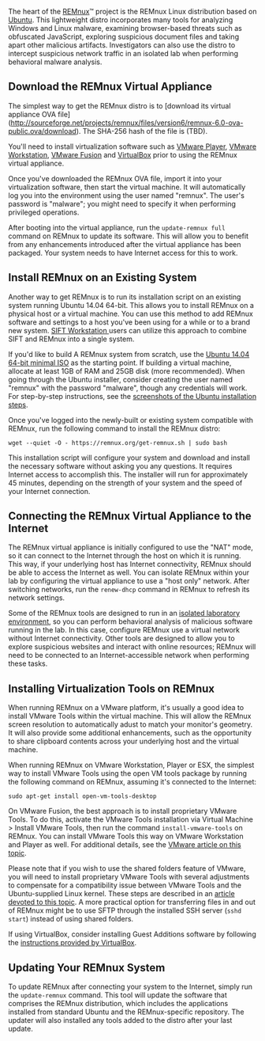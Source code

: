 The heart of the [REMnux](https://REMnux.org/)&trade; project is the REMnux Linux distribution based on [Ubuntu](http://www.ubuntu.com/). This lightweight distro incorporates many tools for analyzing Windows and Linux malware, examining browser-based threats such as obfuscated JavaScript, exploring suspicious document files and taking apart other malicious artifacts. Investigators can also use the distro to intercept suspicious network traffic in an isolated lab when performing behavioral malware analysis.

## Download the REMnux Virtual Appliance

The simplest way to get the REMnux distro is to [download its virtual appliance OVA file] (http://sourceforge.net/projects/remnux/files/version6/remnux-6.0-ova-public.ova/download). The SHA-256 hash of the file is (TBD).

You'll need to install virtualization software such as [VMware Player](http://www.vmware.com/products/player/), [VMware Workstation](http://www.vmware.com/products/workstation/), [VMware Fusion](http://www.vmware.com/products/fusion/) and [VirtualBox](https://www.virtualbox.org/) prior to using the REMnux virtual appliance.

Once you've downloaded the REMnux OVA file, import it into your virtualization software, then start the virtual machine. It will automatically log you into the environment using the user named "remnux". The user's password is "malware"; you might need to specify it when performing privileged operations.

After booting into the virtual appliance, run the `update-remnux full` command on REMnux to update its software. This will allow you to benefit from any enhancements introduced after the virtual appliance has been packaged. Your system needs to have Internet access for this to work.

## Install REMnux on an Existing System

Another way to get REMnux is to run its installation script on an existing system running Ubuntu 14.04 64-bit. This allows you to install REMnux on a physical host or a virtual machine. You can use this method to add REMnux software and settings to a host you've been using for a while or to a brand new system. [SIFT Workstation ](http://digital-forensics.sans.org/community/downloads) users can utilize this approach to combine SIFT and REMnux into a single system.

If you'd like to build A REMnux system from scratch, use the [Ubuntu 14.04 64-bit minimal ISO](http://archive.ubuntu.com/ubuntu/dists/trusty/main/installer-amd64/current/images/netboot/mini.iso) as the starting point. If building a virtual machine, allocate at least 1GB of RAM and 25GB disk (more recommended). When going through the Ubuntu installer, consider creating the user named "remnux" with the password "malware", though any credentials will work. For step-by-step instructions, see the [screenshots of the Ubuntu installation steps](https://plus.google.com/photos/115789786748067394249/albums/6156978999037787521?authkey=CP2Zs4P-tZWcmQE).

Once you've logged into the newly-built or existing system compatible with REMnux, run the following command to install the REMnux distro:

    wget --quiet -O - https://remnux.org/get-remnux.sh | sudo bash

This installation script will configure your system and download and install the necessary software without asking you any questions. It requires Internet access to accomplish this. The installer will run for approximately 45 minutes, depending on the strength of your system and the speed of your Internet connection.

## Connecting the REMnux Virtual Appliance to the Internet

The REMnux virtual appliance is initially configured to use the "NAT" mode, so it can connect to the Internet through the host on which it is running. This way, if your underlying host has Internet connectivity, REMnux should be able to access the Internet as well. You can isolate REMnux within your lab by configuring the virtual appliance to use a "host only" network. After switching networks, run the `renew-dhcp` command in REMnux to refresh its network settings.

Some of the REMnux tools are designed to run in an [isolated laboratory environment](https://zeltser.com/vmware-network-isolation-for-malware-analysis/), so you can perform behavioral analysis of malicious software running in the lab. In this case, configure REMnux use a virtual network without Internet connectivity. Other tools are designed to allow you to explore suspicious websites and interact with online resources; REMnux will need to be connected to an Internet-accessible network when performing these tasks.

## Installing Virtualization Tools on REMnux

When running REMnux on a VMware platform, it's usually a good idea to install VMware Tools within the virtual machine. This will allow the REMnux screen resolution to automatically adust to match your monitor's geometry. It will also provide some additional enhancements, such as the opportunity to share clipboard contents across your underlying host and the virtual machine.

When running REMnux on VMware Workstation, Player or ESX, the simplest way to install VMware Tools using the open VM tools package by running the following command on REMnux, assuming it's connected to the Internet:

    sudo apt-get install open-vm-tools-desktop
    
On VMware Fusion, the best approach is to install proprietary VMware Tools. To do this, activate the VMware Tools installation via Virtual Machine > Install VMware Tools, then run the command `install-vmware-tools` on REMnux. You can install VMware Tools this way on VMware Workstation and Player as well. For additional details, see the [VMware article on this topic](http://kb.vmware.com/kb/1022525).

Please note that if you wish to use the shared folders feature of VMware, you will need to install proprietary VMware Tools with several adjustments to compensate for a compatibility issue between VMware Tools and the Ubuntu-supplied Linux kernel. These steps are described in an [article devoted to this topic](http://askubuntu.com/questions/586221/vmhgfs-module-not-compilable-for-vmware-tools-9-9-0-fusion7-1-after-ubuntu-lin). A more practical option for transferring files in and out of REMnux might be to use SFTP through the installed SSH server (`sshd start`) instead of using shared folders.

If using VirtualBox, consider installing Guest Additions software by following the [instructions provided by VirtualBox](https://www.virtualbox.org/manual/ch04.html).

## Updating Your REMnux System

To update REMnux after connecting your system to the Internet, simply run the `update-remnux` command. This tool will update the software that comprises the REMnux distribution, which includes the applications installed from standard Ubuntu and the REMnux-specific repository. The updater will also installed any tools added to the distro after your last update.
